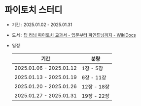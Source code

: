 # 파이토치 스터디

- 기간 : 2025.01.02 - 2025.01.31
- 도서 : [딥 러닝 파이토치 교과서 - 입문부터 파인튜닝까지 - WikiDocs](https://wikidocs.net/book/2788)
- 일정
    
    
    | 기간 | 분량 |
    | --- | --- |
    | 2025.01.06 - 2025.01.12 | 1장 - 5장 |
    | 2025.01.13 - 2025.01.19 | 6장 - 11장 |
    | 2025.01.20 - 2025.01.26 | 12장 - 18장 |
    | 2025.01.27 - 2025.01.31 | 19장 - 22장 |
    
